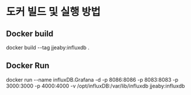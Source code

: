 # 도커 빌드 및 실행 방법



## Docker build 
docker build --tag jjeaby:influxdb .

## Docker Run 
docker run --name influxDB.Grafana -d -p 8086:8086 -p 8083:8083 -p 3000:3000 -p 4000:4000 -v /opt/influxDB:/var/lib/influxdb jjeaby:influxdb
